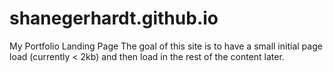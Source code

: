 # shanegerhardt.github.io
My Portfolio Landing Page
The goal of this site is to have a small initial page load (currently < 2kb) and then load in the rest of the content later.
